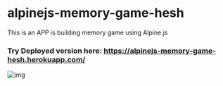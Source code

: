 # alpinejs-memory-game-hesh

This is an APP is building memory game using Alpine.js
### Try Deployed version here: https://alpinejs-memory-game-hesh.herokuapp.com/

![img](https://i.imgur.com/0HJilwQ.png)
